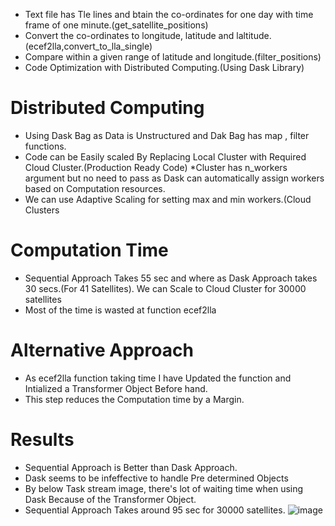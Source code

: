 * Text file has Tle lines  and btain the co-ordinates for one day with time frame of one minute.(get_satellite_positions)
* Convert the co-ordinates to longitude, latitude and laltitude.(ecef2lla,convert_to_lla_single)
* Compare within a given range of latitude and longitude.(filter_positions)
* Code Optimization with Distributed Computing.(Using Dask Library)
# Distributed Computing
* Using Dask Bag as Data is Unstructured and Dak Bag has map , filter functions.
* Code can be Easily scaled By Replacing Local Cluster with Required Cloud Cluster.(Production Ready Code)
*Cluster has n_workers argument but no need to pass as Dask can automatically assign workers based on Computation resources.
* We can use Adaptive Scaling for setting max and min workers.(Cloud Clusters
# Computation Time
* Sequential Approach Takes 55 sec and where as Dask Approach takes 30 secs.(For 41 Satellites). We can Scale to Cloud Cluster for 30000 satellites
* Most of the time is wasted at function ecef2lla
# Alternative Approach
* As ecef2lla function taking time I have Updated the function and Intialized a Transformer Object Before hand.
* This step reduces the Computation time by a Margin.
# Results
* Sequential Approach is Better than Dask Approach.
* Dask seems to be infeffective to handle Pre determined Objects
* By below Task stream image, there's lot of waiting time when using Dask Because of the Transformer Object.
* Sequential Approach Takes around 95 sec for 30000 satellites.
![image](https://github.com/YOUAREGOINGTO/CodeOptimization/assets/106869151/98e6751c-bd1a-46f3-aa9d-f5e96177bf27)
